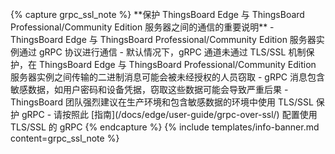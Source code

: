 <br>
{% capture grpc_ssl_note %}
**保护 ThingsBoard Edge 与 ThingsBoard Professional/Community Edition 服务器之间的通信的重要说明**
- ThingsBoard Edge 与 ThingsBoard Professional/Community Edition 服务器实例通过 gRPC 协议进行通信
- 默认情况下，gRPC 通道未通过 TLS/SSL 机制保护，在 ThingsBoard Edge 与 ThingsBoard Professional/Community Edition 服务器实例之间传输的二进制消息可能会被未经授权的人员窃取
- gRPC 消息包含敏感数据，如用户密码和设备凭据，窃取这些数据可能会导致严重后果
- ThingsBoard 团队强烈建议在生产环境和包含敏感数据的环境中使用 TLS/SSL 保护 gRPC
- 请按照此 [指南](/docs/edge/user-guide/grpc-over-ssl/) 配置使用 TLS/SSL 的 gRPC
{% endcapture %}
{% include templates/info-banner.md content=grpc_ssl_note %}